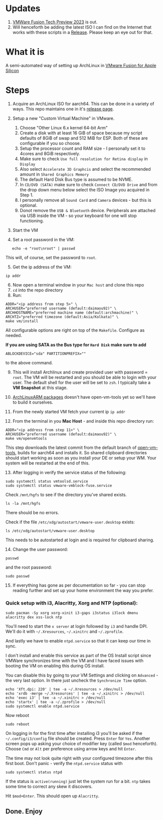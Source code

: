 # Updates
1. [VMWare Fusion Tech Preview 2023](https://blogs.vmware.com/teamfusion/2023/07/vmware-fusion-2023-tech-preview.html) is out.
2. Will henceforth be adding the latest ISO I can find on the Internet that works with these scripts in a
[Release](https://github.com/daimaou92/install-arch-vmwarefusion-techpreview/releases).
Please keep an eye out for that.

# What it is

A semi-automated way of setting up ArchLinux in [VMware Fusion for Apple Silicon](https://www.vmware.com/in/products/fusion.html)

# Steps

1. Acquire an ArchLinux ISO for aarch64. This can be done in a variety of ways.
This repo maintains one in it's [release page](https://github.com/daimaou92/install-arch-vmwarefusion-techpreview/releases).

2. Setup a new "Custom Virtual Machine" in VMware.

   1. Choose "Other Linux 6.x kernel 64-bit Arm"
   2. Create a disk with at least 16 GiB of space because my script defaults of 8GiB of swap and 512 MiB for ESP. Both of these are configurable if you so choose.
   3. Setup the processor count and RAM size - I personally set it to 4cores and 8GiB respectively.
   4. Make sure to check `Use full resolution for Retina display` in `Display`
   5. Also select `Accelerate 3D Graphcis` and select the recommended amount in
   `Shared Graphics Memory`
   6. The default Hard Disk Bus type is assumed to be NVME.
   7. In `CD/DVD (SATA)` make sure to check `Connect CD/DVD Drive` and from the drop
   down menu below select the ISO Image you acquired in Step 1.
   8. I personally remove all `Sound Card` and `Camera` devices - but this is optional.
   9. Donot remove the `USB & Bluetooth` device. Peripherals are attached via USB
   inside the VM - so your keyboard for one will stop functioning.

3. Start the VM

4. Set a root password in the VM:

```shell
   echo -e "root\nroot" | passwd
```

This will, of course, set the password to `root`.

5. Get the ip address of the VM:

```shell
ip addr
```

6. Now open a terminal window in your `Mac host` and clone this repo
7. `cd` into the repo directory
8. Run:

```shell
ADDR="<ip address from step 5>" \
ARCHUSER="preferred username (default:daimaou92)" \
ARCHHOSTNAME="preferred machine name (default:archmachine)" \
ARCHTZ="preferred timezone (default:Asia/Kolkata)" \
make vm/install
```

All configurable options are right on top of the `Makefile`. Configure as needed.

**If you are using SATA as the Bus type for `Hard Disk` make sure to add**

```shell
ABLOCKDEVICE="sda" PARTITIONPREFIX=""
```

to the above command.

9. This will install Archlinux and create provided user with password = `root`.
   The VM will be restarted and you should be able to login with your user.
   The default shell for the user will be set to `zsh`.
   I typically take a **VM Snapshot** at this stage.

10. [ArchLinuxARM packages](https://archlinuxarm.org/packages)
doesn't have open-vm-tools yet so we'll have to build it ourselves.

11. From the newly started VM fetch your current ip `ip addr`

12. From the terminal in you **Mac Host** - and inside this repo directory run:

```shell
ADDR="<ip address from step 11>" \
ARCHUSER="preferred username (default:daimaou92)" \
make vm/openvmtools
```
This step downloads the latest commit from the default branch of [open-vm-tools](https://github.com/vmware/open-vm-tools),
builds for aarch64 and installs it.
So shared clipboard directories should start working as soon as
you install your DE or setup your WM. Your system will be restarted at the end of this.

13. After logging in verify the service status of the following:

```shell
sudo systemctl status vmtoolsd.service
sudo systemctl status vmware-vmblock-fuse.service
```

Check `/mnt/hgfs` to see if the directory you've shared exists.
```shell
ls -la /mnt/hgfs
```

There should be no errors.

Check if the file `/etc/xdg/autostart/vmware-user.desktop` exists:

```shell
ls /etc/xdg/autostart/vmware-user.desktop
```

This needs to be autostarted at login and is required for clipboard sharing.

14. Change the user password:

```shell
passwd
```

and the root password:

```shell
sudo passwd
```

15. If everything has gone as per documentation so far - you can stop reading
    further and set up your home environment the way you prefer.

### Quick setup with i3, Alacritty, Xorg and NTP (optional):

```shell
sudo pacman -Sy xorg xorg-xinit i3-gaps i3status i3lock dmenu alacritty dex xss-lock ntp
```

You'll need to start the `x server` at login followed by `i3` and handle DPI.
We'll do it with `~/.Xresources`, `~/.xinitrc` and `~/.zprofile`.

And lastly we have to enable `ntpd.service` so that it can keep our time in sync.

I don't install and enable this service as part of the OS Install script since
VMWare synchronizes time with the VM and I have faced issues with booting
the VM on enabling this during OS install. 

You can disable this by going to your VM Settings and clicking on `Advanced` -
the very last option. In there just uncheck the `Synchronize Time` option.

```shell
echo 'Xft.dpi: 220' | tee -a ~/.Xresources > /dev/null
echo 'xrdb -merge ~/.Xresources' | tee -a ~/.xinitrc > /dev/null
echo 'exec i3' | tee -a ~/.xinitrc > /dev/null
echo 'startx' | tee -a ~/.zprofile > /dev/null
sudo systemctl enable ntpd.service
```

Now reboot

```
sudo reboot
```

On logging in for the first time after installing i3 you'll be asked if the
`~/.config/i3/config` file should be created. Press `Enter` for `Yes`.
Another screen pops up asking your choice of modifier key
(called `$mod` henceforth). Choose `Cmd` or `Alt` per preference using
arrow keys and hit `Enter`.

The time may not look quite right with your configured timezone after this first boot.
Don't panic - verify the `ntpd.service` status with
```shell
sudo systemctl status ntpd
```
If the status is `active(running)` just let the system run for a bit.
`ntp` takes some time to correct any skew it discovers.

Hit `$mod+Enter`. This should open up `Alacritty`.

## Done. Enjoy
